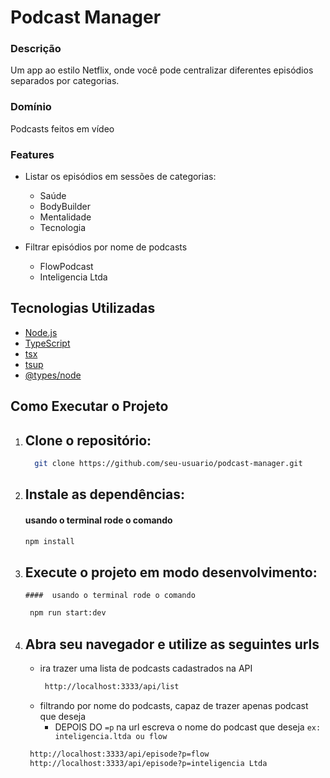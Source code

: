 # Podcast Manager

### Descrição
Um app ao estilo Netflix, onde você pode centralizar diferentes episódios separados por categorias.

### Domínio 
Podcasts feitos em vídeo

### Features 
- Listar os episódios em sessões de categorias:
  - Saúde
  - BodyBuilder
  - Mentalidade
  - Tecnologia
  
- Filtrar episódios por nome de podcasts
  - FlowPodcast
  - Inteligencia Ltda

## Tecnologias Utilizadas

- [Node.js](https://nodejs.org/)
- [TypeScript](https://www.typescriptlang.org/)
- [tsx](https://github.com/esbuild-kit/tsx)
- [tsup](https://tsup.egoist.dev/)
- [@types/node](https://www.npmjs.com/package/@types/node)

## Como Executar o Projeto

1. ## Clone o repositório: ##
   ```bash
     git clone https://github.com/seu-usuario/podcast-manager.git
  2. ## **Instale as dependências:**
     ####  usando o terminal rode o comando 
      ```bash
      npm install
3. ## Execute o projeto em modo desenvolvimento: ##
       ####  usando o terminal rode o comando
     ```bash
      npm run start:dev
4. ## Abra seu navegador e utilize as seguintes urls
    - ira trazer uma lista de podcasts cadastrados na API
      ```bash
       http://localhost:3333/api/list
    - filtrando por nome do podcasts, capaz de trazer apenas podcast que deseja
      - DEPOIS DO ``=p`` na url escreva o nome do podcast que deseja `` ex: inteligencia.ltda ou flow ``
     
    ```bash
     http://localhost:3333/api/episode?p=flow
     http://localhost:3333/api/episode?p=inteligencia Ltda

    
